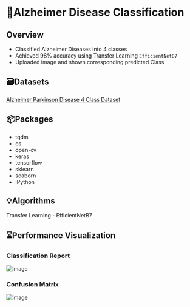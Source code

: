 # 🧠Alzheimer Disease Classification
## Overview
- Classified Alzheimer Diseases into 4 classes
- Achieved 98% accuracy using Transfer Learning `EfficientNetB7`
- Uploaded image and shown corresponding predicted Class


## 🗃️Datasets

[Alzheimer Parkinson Disease 4 Class Dataset](https://www.kaggle.com/datasets/gokulramasamy/alzheimer-parkinson-disease)

## 📦Packages

- tqdm
- os
- open-cv
- keras
- tensorflow
- sklearn
- seaborn
- IPython

## 💡Algorithms
Transfer Learning - EfficientNetB7

## ⌛Performance Visualization
### Classification Report
![image](https://user-images.githubusercontent.com/113231185/213909273-aac515a4-b7bf-4d15-afdb-ab155ef66937.png)

### Confusion Matrix
![image](https://user-images.githubusercontent.com/113231185/213909356-e0094e34-d679-42b7-991f-9e0f7351526c.png)



